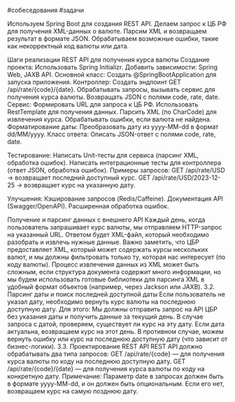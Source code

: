 #собеседования #задачи


Используем Spring Boot для создания REST API. 
Делаем запрос к ЦБ РФ для получения XML-данных о валюте. 
Парсим XML и возвращаем результат в формате JSON. 
Обрабатываем возможные ошибки, такие как некорректный код валюты или дата.


Шаги реализации REST API для получения курса валюты 
Создание проекта: 
Использовать Spring Initializr.
Добавить зависимости: Spring Web, JAXB API. 
Основной класс: Создать @SpringBootApplication для запуска приложения. 
Контроллер: Создать эндпоинт GET /api/rate/{code}/{date}. Обрабатывать запросы, вызывать сервис для получения курса валюты. Возвращать JSON с полями code, rate, date. 
Сервис: Формировать URL для запроса к ЦБ РФ. Использовать RestTemplate для получения данных. 
Парсить XML (по CharCode) для извлечения курса. 
Обрабатывать ошибки, если валюта не найдена. 
Форматирование даты: Преобразовать дату из yyyy-MM-dd в формат dd/MM/yyyy. 
Класс ответа: Описать JSON-ответ с полями code, rate, date. 



Тестирование: Написать Unit-тесты для сервиса (парсинг XML, обработка ошибок). 
Написать интеграционные тесты для контроллера (ответ JSON, обработка ошибок). Примеры запросов: GET /api/rate/USD → возвращает последний доступный курс. GET /api/rate/USD/2023-12-25 → возвращает курс на указанную дату. 

Улучшения: Кэширование запросов (Redis/Caffeine). Документация API (Swagger/OpenAPI). Расширенная обработка ошибок.





 Получение и парсинг данных с внешнего API Каждый день, когда пользователь запрашивает курс валюты, мы отправляем HTTP-запрос на указанный URL. 
 Ответом будет XML-файл, который необходимо разобрать и извлечь нужные данные. 
 Важно заметить, что ЦБР предоставляет XML, который может содержать курсы нескольких валют, и мы должны фильтровать только ту, которая нас интересует (по коду валюты). Процесс извлечения данных из XML может быть сложным, если структура документа содержит много информации, но мы будем использовать готовые библиотеки для парсинга XML в удобный формат объектов (например, через Jackson или JAXB). 
 3.2. Парсинг даты и поиск последней доступной даты Если пользователь не указал дату, необходимо вернуть курс валюты на последнюю доступную дату. Для этого: Мы должны отправить запрос на API ЦБР без указания даты и получить данные за текущий день. В случае запроса с датой, проверяем, существует ли курс на эту дату. Если дата актуальна, возвращаем курс на этот день. В противном случае, можем вернуть ошибку или курс на последнюю доступную дату (что зависит от бизнес-логики). 
 3.3. Проектирование REST API REST API должно обрабатывать два типа запросов: GET /api/rate/{code} — для получения курса валюты по коду на последнюю доступную дату. GET /api/rate/{code}/{date} — для получения курса валюты по коду на конкретную дату. Примечание: Параметр date в запросах должен быть в формате yyyy-MM-dd, и он должен быть опциональным. Если его нет, возвращаем курс на самую позднюю дату.